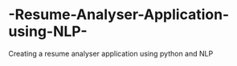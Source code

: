 # -Resume-Analyser-Application-using-NLP-
Creating a resume analyser application using python and NLP
